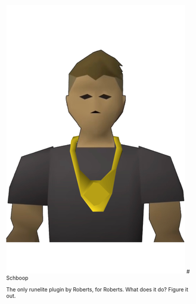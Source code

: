 ![](https://github.com/katlande/Schboop/blob/main/icon.png) # Schboop

The only runelite plugin by Roberts, for Roberts. What does it do? Figure it out. 

